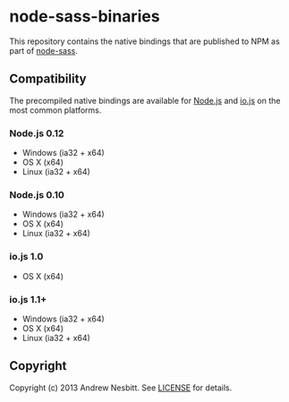 node-sass-binaries
==================

This repository contains the native bindings that are published to NPM as part of [node-sass](https://github.com/sass/node-sass).

## Compatibility

The precompiled native bindings are available for [Node.js](http://nodejs.org/) and [io.js](https://iojs.org/) on the most common platforms.

### Node.js 0.12

- Windows (ia32 + x64)
- OS X (x64)
- Linux (ia32 + x64)

### Node.js 0.10

- Windows (ia32 + x64)
- OS X (x64)
- Linux (ia32 + x64)

### io.js 1.0

- OS X (x64)

### io.js 1.1+

- Windows (ia32 + x64)
- OS X (x64)
- Linux (ia32 + x64)

## Copyright

Copyright (c) 2013 Andrew Nesbitt. See [LICENSE](https://github.com/sass/node-sass-binaries/blob/master/LICENSE) for details.
